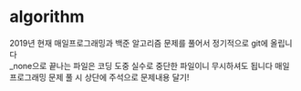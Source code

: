 # algorithm
2019년 현재 매일프로그래밍과 백준 알고리즘 문제를 풀어서 정기적으로 git에 올립니다<br>
_none으로 끝나는 파일은 코딩 도중 실수로 중단한 파일이니 무시하셔도 됩니다
매일 프로그래밍 문제 풀 시 상단에 주석으로 문제내용 달기!
